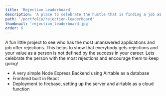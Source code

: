 ```yaml
---
title: 'Rejection Leaderboard'
description: 'A place to celebrate the hustle that is finding a job as a bootcamp graduate and provide motivation to keep going.'
path: '/portfolio/rejection-leaderboard'
thumbnail: 'rejection_leaderboard.jpg'
order: 6
---
```


A fun little project to see who has the most unanswered applications and job offer rejections. This helps to show that everybody gets rejections and your value as a person is not defined by the success in your career. Lets celebrate the person with the most rejections and encourage them to keep going!

-   A very simple Node Express Backend using Airtable as a database
-   Frontend built in React
-   Deployment to firebase, setting up the server and airtable as a cloud function
